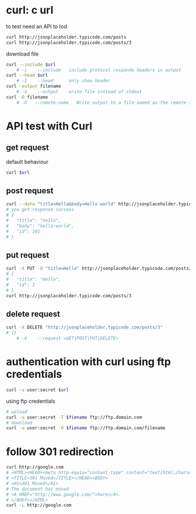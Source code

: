 # curl: c url

to test need an API to tod

```bash
curl http://jsonplaceholder.typicode.com/posts
curl http://jsonplaceholder.typicode.com/posts/3
```

download file

```bash
curl --include $url
    # -i    --include   include protocol responde headers in output
curl --head $url
    # -I    --head      only show header
curl -output filename
    # -o    --output    write file instead of stdout
curl -O filename
    # -O   --remote-name   Write output to a file named as the remote file
```

# API test with Curl

## get request
default behaviour

```bash
curl $url
```

## post request

```bash
curl --data "title=Hello&body=Hello world" http://jsonplaceholder.typicode.com/posts
# you get response success
# {
#   "title": "hello",
#   "body": "hello-world",
#   "id": 101
# }
```


## put request

```bash
curl -X PUT -d "title=Hello" http://jsonplaceholder.typicode.com/posts/3
# {
#   "title": "Hello",
#   "id": 3
# }
curl http://jsonplaceholder.typicode.com/posts/3
```

## delete request

```bash
curl -X DELETE "http://jsonplaceholder.typicode.com/posts/3"
# {}
    # -X    --request <GET|POST|PUT|DELETE>
```


# authentication with curl using ftp credentials

```bash
curl -u user:secret $url
```
using ftp credentials

```bash
# upload
curl -u user:secret -T $fiename ftp://ftp.domain.com
# download
curl -u user:secret -O $fiename ftp://ftp.domain.com/filename
```

# follow 301 redirection

```bash
curl http://google.com
# <HTML><HEAD><meta http-equiv="content-type" content="text/html;charset=utf-8">
# <TITLE>301 Moved</TITLE></HEAD><BODY>
# <H1>301 Moved</H1>
# The document has moved
# <A HREF="http://www.google.com/">here</A>.
# </BODY></HTML>
curl -L http://google.com
```
